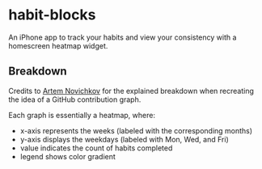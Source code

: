 # habit-blocks

An iPhone app to track your habits and view your consistency with a homescreen heatmap widget.

## Breakdown

Credits to [Artem Novichkov](https://www.artemnovichkov.com/blog/github-contribution-graph-swift-charts) for the explained breakdown when recreating the idea of a GitHub contribution graph.

Each graph is essentially a heatmap, where:

- x-axis represents the weeks (labeled with the corresponding months)
- y-axis displays the weekdays (labeled with Mon, Wed, and Fri)
- value indicates the count of habits completed
- legend shows color gradient
